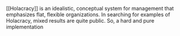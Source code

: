 
[[Holacracy]] is an idealistic, conceptual system for management that emphasizes flat, flexible organizations. In searching for examples of Holacracy, mixed results are quite public. So, a hard and pure implementation 